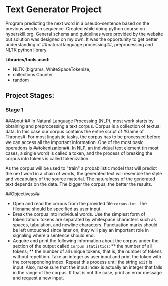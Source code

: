 # Text Generator Project
Program predicting the next word in a pseudo-sentence based on the previous words in sequence. Created while doing python course on hyperskill.org. General schema and guidelines were provided by the website but solution was designed on my own. It was the opportunity to get better understanding of ##natural language processing##, preprocessing and NLTK python library.

**Libraries/tools used:**
* NLTK (bigrams, WhiteSpaceTokenize,
* collections.Counter
* random


## Project Stages:

### Stage 1
##About:## In Natural Language Processing (NLP), most work starts by obtaining and preprocessing a text corpus. Corpus is a collection of textual data. In this case our corpus contains the entire script of #Game of Thrones#. For most linguistic tasks, the corpus has to be processed before we can access all the important information. One of the most basic operations is ##tokenization##. In NLP, an individual text element (in most cases, a single word) is called a token, and the process of breaking the corpus into tokens is called tokenization.

As the corpus will be used to "train" a probabilistic model that will predict the next word in a chain of words, the generated text will resemble the style and vocabulary of the source material. The naturalness of the generated text depends on the data. The bigger the corpus, the better the results.

##Objectives:##
* Open and read the corpus from the provided file `corpus.txt`. The filename should be specified as user input.
* Break the corpus into individual words. Use the simplest form of tokenization: tokens are separated by whitespace characters such as spaces, tabulation, and newline characters. Punctuation marks should be left untouched since later on, they will play an important role in signaling where a sentence should end.
* Acquire and print the following information about the corpus under the section of the output called `Corpus statistics`:
** the number of all tokens;
** the number of all unique tokens, that is, the number of tokens without repetition.
Take an integer as user input and print the token with the corresponding index. Repeat this process until the string `exit` is input. Also, make sure that the input index is actually an integer that falls in the range of the corpus. If that is not the case, print an error message and request a new input.
